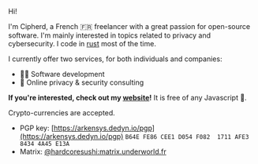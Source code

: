 Hi!

I'm Cipherd, a French 🇫🇷 freelancer with a great passion for open-source software. I'm mainly interested in topics related to privacy and cybersecurity. I code in [rust](https://rust-lang.org) most of the time.

I currently offer two services, for both individuals and companies:
- 🧑‍💻 Software development
- 🔐 Online privacy & security consulting

**If you're interested, check out my [website](https://arkensys.dedyn.io)!** It is free of any Javascript 🤗.

Crypto-currencies are accepted.

- PGP key: [https://arkensys.dedyn.io/pgp](https://arkensys.dedyn.io/pgp) `B64E FE86 CEE1 D054 F082  1711 AFE3 8434 4A45 E13A`
- Matrix: [@hardcoresushi:matrix.underworld.fr](https://matrix.to/#/@hardcoresushi:matrix.underworld.fr)

